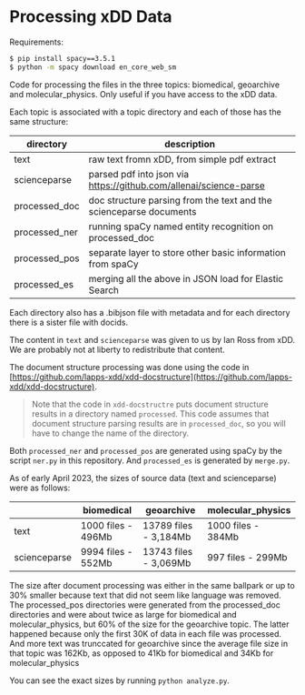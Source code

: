 # Processing xDD Data

Requirements:

```bash
$ pip install spacy==3.5.1
$ python -m spacy download en_core_web_sm
```

Code for processing the files in the three topics: biomedical, geoarchive and molecular_physics. Only useful if you have access to the xDD data.

Each topic is associated with a topic directory and each of those has the same structure:

| directory     | description                                                        |
| ------------- | ------------------------------------------------------------------ |
| text          | raw text fromn xDD, from simple pdf extract                        |
| scienceparse  | parsed pdf into json via https://github.com/allenai/science-parse  |
| processed_doc | doc structure parsing from the text and the scienceparse documents |
| processed_ner | running spaCy named entity recognition on processed_doc            |
| processed_pos | separate layer to store other basic information from spaCy         |
| processed_es  | merging all the above in JSON load for Elastic Search              |

Each directory also has a .bibjson file with metadata and for each directory there is a sister file with docids.

The content in `text` and `scienceparse` was given to us by Ian Ross from xDD. We are probably not at liberty to redistribute that content. 

The document structure processing was done using the code in [https://github.com/lapps-xdd/xdd-docstructure](https://github.com/lapps-xdd/xdd-docstructure). 

> Note that the code in `xdd-docstructre` puts document structure results in a directory named `processed`. This code assumes that document structure parsing results are in `processed_doc`, so you will have to change the name of the directory.

Both `processed_ner` and `processed_pos` are generated using spaCy by the script `ner.py` in this repository. And `processed_es` is generated by `merge.py`.

As of early April 2023, the sizes of source data (text and scienceparse) were as follows:

|              | biomedical         | geoarchive            | molecular_physics  |
| -------------| -------------------| --------------------- | ------------------ |
| text         | 1000 files - 496Mb | 13789 files - 3,184Mb | 1000 files - 384Mb |
| scienceparse | 9994 files - 552Mb | 13743 files - 3,069Mb | 997 files - 299Mb  |

The size after document processing was either in the same ballpark or up to 30% smaller because text that did not seem like language was removed. The processed\_pos directories were generated from the processed\_doc directories and were about twice as large for biomedical and molecular\_physics, but 60% of the size for the geoarchive topic. The latter happened because only the first 30K of data in each file was processed. And more text was trunccated for geoarchive since the average file size in that topic was 162Kb, as opposed to 41Kb for biomedical and 34Kb for molecular\_physics

You can see the exact sizes by running `python analyze.py`.

